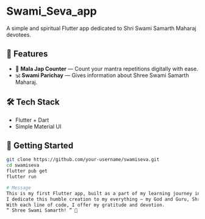 # Swami_Seva_app
A simple and spiritual Flutter app dedicated to Shri Swami Samarth Maharaj devotees.


## 📱 Features

- 📿 **Mala Jap Counter** — Count your mantra repetitions digitally with ease.
- 🕉️ **Swami Parichay** —   Gives information about Shree Swami Samarth Maharaj. 


## 🛠️ Tech Stack

- Flutter + Dart
- Simple Material UI


## 🚀 Getting Started

```bash
git clone https://github.com/your-username/swamiseva.git
cd swamiseva
flutter pub get
flutter run

# Message
This is my first Flutter app, built as a part of my learning journey in app development.
I dedicate this humble creation to my everything — my God and Guru, Shree Swami Samarth Maharaj.
With each line of code, I offer my gratitude and devotion.
“ Shree Swami Samarth! ” 🙏

